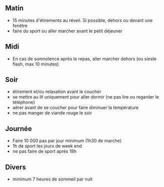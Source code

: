 
## Matin
- 15 minutes d'étirements au réveil. Si possible, dehors ou devant une fenêtre
- faire du sport ou aller marcher avant le petit déjeuner

## Midi
- En cas de somnolence après le repas, aller marcher dehors (ou sieste flash, max 10 minutes)

## Soir
- étirement et/ou relaxation avant le coucher
- se mettre au lit uniquement pour aller dormir (ne pas lire ou regarder le téléphone)
- aérer avant de se coucher pour faire diminuer la température
- ne pas manger de viande rouge le soir

## Journée
- Faire 10 000 pas par jour minimum (1h30 de marche)
- 1h de sport les jours de week end
- ne pas faire de sport après 18h

## Divers
- minimum 7 heures de sommeil par nuit
